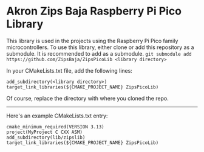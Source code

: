 # Akron Zips Baja Raspberry Pi Pico Library

This library is used in the projects using the Raspberry Pi Pico family microcontrollers.
To use this library, either clone or add this repository as a submodule. It is recommended to add as a submodule.
`git submodule add https://github.com/ZipsBaja/ZipsPicoLib <library directory>`

In your CMakeLists.txt file, add the following lines:
```
add_subdirectory(<library directory>)
target_link_libraries(${CMAKE_PROJECT_NAME} ZipsPicoLib)
```
Of course, replace the directory with where you cloned the repo.

---
Here's an example CMakeLists.txt entry:
```
cmake_minimum_required(VERSION 3.13)
project(MyProject C CXX ASM)
add_subdirectory(lib/zipslib)
target_link_libraries(${CMAKE_PROJECT_NAME} ZipsPicoLib)
```

